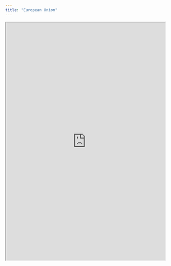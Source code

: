 ```yaml
---
title: "European Union"
---
```



<iframe height="750" width="100%" src="https://ewelton.github.io/ktest/wiki.html#European%20Union"></iframe>
